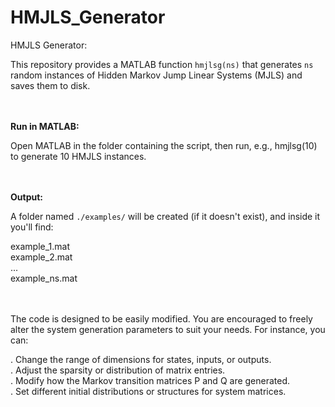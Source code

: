 # HMJLS_Generator
HMJLS Generator:

This repository provides a MATLAB function `hmjlsg(ns)` that generates `ns` random instances of Hidden Markov Jump Linear Systems (MJLS) and saves them to disk.

<br><br>
**Run in MATLAB:**

Open MATLAB in the folder containing the script, then run, e.g., hmjlsg(10) to generate 10 HMJLS instances.


<br><br>
**Output:**

A folder named `./examples/` will be created (if it doesn't exist), and inside it you'll find:

example_1.mat <br>
example_2.mat <br>
...<br>
example_ns.mat

<br><br>
The code is designed to be easily modified. You are encouraged to freely alter the system generation parameters to suit your needs. For instance, you can:

. Change the range of dimensions for states, inputs, or outputs.<br>
. Adjust the sparsity or distribution of matrix entries.<br>
. Modify how the Markov transition matrices P and Q are generated.<br>
. Set different initial distributions or structures for system matrices.

